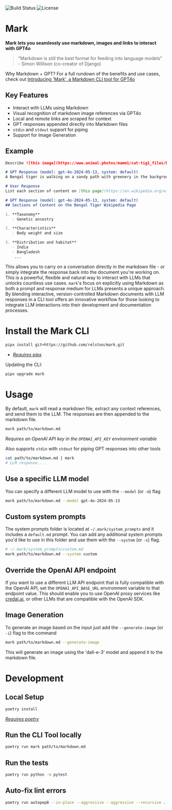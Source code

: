 ![Build Status](https://img.shields.io/github/actions/workflow/status/relston/mark/.github/workflows/python-package.yml)
![License](https://img.shields.io/github/license/relston/mark)

# Mark
**Mark lets you seamlessly use markdown, images and links to interact with GPT4o**

> "Markdown is still the best format for feeding into language models" <br/> - Simon Willison (co-creator of Django)

Why Markdown + GPT? For a full rundown of the benefits and use cases, check out [Introducing 'Mark', a Markdown CLI tool for GPT4o](https://relston.github.io/markdown/gpt4o/cli/2024/06/07/introducing-mark.html)

## Key Features
- Interact with LLMs using Markdown
- Visual recognition of markdown image references via GPT4o
- Local and remote links are scraped for context
- GPT responses appended directly into Markdown files
- `stdin` and `stdout` support for piping
- Support for Image Generation 

## Example
```markdown
Describe ![this image](https://www.animal.photos/mamm1/cat-tig1_files/bengal12.jpg) to me in one short sentence.

# GPT Response (model: gpt-4o-2024-05-13, system: default)
A Bengal tiger is walking on a sandy path with greenery in the background.

# User Response
List each section of content on [this page](https://en.wikipedia.org/wiki/Bengal_tiger)

# GPT Response (model: gpt-4o-2024-05-13, system: default)
## Sections of Content on the Bengal Tiger Wikipedia Page

1. **Taxonomy**
   - Genetic ancestry

2. **Characteristics**
   - Body weight and size

3. **Distribution and habitat**
   - India
   - Bangladesh
    ...
```

This allows you to carry on a conversation directly in the markdown file - or simply integrate the response back into the document you're working on. This is a powerful, flexible and natural way to interact with LLMs that unlocks countless use cases. `mark`'s focus on explicitly using Markdown as both a prompt and response medium for LLMs presents a unique approach. By blending interactive, version-controlled Markdown documents with LLM responses in a CLI tool offers an innovative workflow for those looking to integrate LLM interactions into their development and documentation processes.

# Install the Mark CLI
```bash
pipx install git+https://github.com/relston/mark.git
```
- *[Requires pipx](https://pipx.pypa.io/stable/installation/)*

Updating the CLI:
```bash
pipx upgrade mark
```

# Usage
By default, `mark` will read a markdown file, extract any context references, and send them to the LLM. The responses are then appended to the markdown file.
```bash
mark path/to/markdown.md
```
*Requires an OpenAI API key in the `OPENAI_API_KEY` environment variable*

Also supports `stdin` with `stdout` for piping GPT responses into other tools
```bash
cat path/to/markdown.md | mark 
# LLM response....
```

## Use a specific LLM model
You can specify a different LLM model to use with the `--model` (or `-m`) flag
```bash
mark path/to/markdown.md --model gpt-4o-2024-05-13
```

## Custom system prompts
The system prompts folder is located at `~/.mark/system_prompts` and it includes a `default.md` prompt. You can add any additional system prompts you'd like to use in this folder and use them with the `--system` (or `-s`) flag.
```bash
# ~/.mark/system_prompts/custom.md
mark path/to/markdown.md --system custom
```

## Override the OpenAI API endpoint
If you want to use a different LLM API endpoint that is fully compatible with the OpenAI API, set the `OPENAI_API_BASE_URL` environment variable to that endpoint value. This should enable you to use OpenAI proxy services like [credal.ai](https://www.credal.ai/), or other LLMs that are compatible with the OpenAI SDK. 

## Image Generation 
To generate an image based on the input just add the `--generate-image` (or `-i`) flag to the command
```bash
mark path/to/markdown.md --generate-image
```
This will generate an image using the 'dall-e-3' model and append it to the markdown file.

# Development
## Local Setup
```bash
poetry install
```
*[Requires poetry](https://python-poetry.org/docs/)*

## Run the CLI Tool locally
```bash
poetry run mark path/to/markdown.md
```

## Run the tests
```bash
poetry run python -m pytest
```

## Auto-fix lint errors
```bash
poetry run autopep8 --in-place --aggressive --aggressive --recursive .
```

